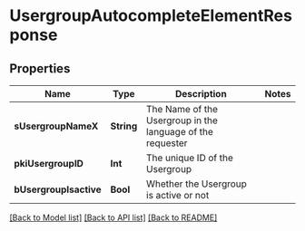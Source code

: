 # UsergroupAutocompleteElementResponse

## Properties
Name | Type | Description | Notes
------------ | ------------- | ------------- | -------------
**sUsergroupNameX** | **String** | The Name of the Usergroup in the language of the requester | 
**pkiUsergroupID** | **Int** | The unique ID of the Usergroup | 
**bUsergroupIsactive** | **Bool** | Whether the Usergroup is active or not | 

[[Back to Model list]](../README.md#documentation-for-models) [[Back to API list]](../README.md#documentation-for-api-endpoints) [[Back to README]](../README.md)


